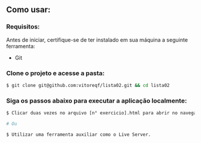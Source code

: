 <div>
  <h2 id="como-usar">Como usar:</h2>
  <h3>Requisitos:</h3>
  <p>
    Antes de iniciar, certifique-se de ter instalado em sua máquina a seguinte ferramenta:
  </p>

  <ul>
    <li>Git</li>
  </ul>

  <h3>Clone o projeto e acesse a pasta:</h3>

  ```bash
  $ git clone git@github.com:vitoreqf/lista02.git && cd lista02
  ```

  <h3>Siga os passos abaixo para executar a aplicação localmente:</h3>

  ```bash
  $ Clicar duas vezes no arquivo [n° exercicio].html para abrir no navegador.

  # Ou

  $ Utilizar uma ferramenta auxiliar como o Live Server.
  ```
</div>
